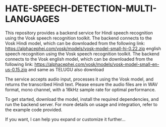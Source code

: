 # HATE-SPEECH-DETECTION-MULTI-LANGUAGES

This repository provides a backend service for Hindi speech recognition using the Vosk speech recognition toolkit.
The backend connects to the Vosk Hindi model, which can be downloaded from the following link:
https://alphacephei.com/vosk/models/vosk-model-small-hi-0.22.zip
 english speech recognition using the Vosk speech recognition toolkit.
The backend connects to the Vosk english model, which can be downloaded from the following link:
https://alphacephei.com/vosk/models/vosk-model-small-en-us-0.15.zip and same as TELUGU also download 

The service accepts audio input, processes it using the Vosk model, and returns the transcribed Hindi text.
Please ensure the audio files are in WAV format, mono channel, with a 16kHz sample rate for optimal performance.

To get started, download the model, install the required dependencies, and run the backend server.
For more details on usage and integration, refer to the example code provided.

If you want, I can help you expand or customize it further...

